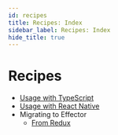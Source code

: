 ```yaml
---
id: recipes
title: Recipes: Index
sidebar_label: Recipes: Index
hide_title: true
---
```


# Recipes

- [Usage with TypeScript](usage-with-typescript.md)
- [Usage with React Native](react-native/example.md)
- Migrating to Effector
  - [From Redux](migrating-to-effector/from-redux.md)
